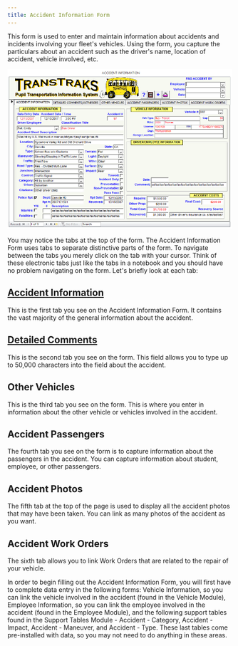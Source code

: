 ```yaml
---
title: Accident Information Form
---
```


This form is used to enter and maintain information about accidents and incidents involving your fleet's vehicles. Using the form, you capture the particulars about an accident such as the driver's name, location of accident, vehicle involved, etc.

![Accident Information Form](./accident-information-form.png "Accident Information Form")

You may notice the tabs at the top of the form. The Accident Information Form uses tabs to separate distinctive parts of the form. To navigate between the tabs you merely click on the tab with your cursor. Think of these electronic tabs just like the tabs in a notebook and you should have no problem navigating on the form. Let's briefly look at each tab:

## [Accident Information](./accident-information-tab/)

This is the first tab you see on the Accident Information Form. It contains the vast majority of the general information about the accident.

## [Detailed Comments](./detailed-comments-witnesses-tab/)

This is the second tab you see on the form. This field allows you to type up to 50,000 characters into the field about the accident.

## Other Vehicles

This is the third tab you see on the form. This is where you enter in information about the other vehicle or vehicles involved in the accident.

## Accident Passengers

The fourth tab you see on the form is to capture information about the passengers in the accident. You can capture information about student, employee, or other passengers.

## Accident Photos

The fifth tab at the top of the page is used to display all the accident photos that may have been taken. You can link as many photos of the accident as you want.

## Accident Work Orders

The sixth tab allows you to link Work Orders that are related to the repair of your vehicle.

In order to begin filling out the Accident Information Form, you will first have to complete data entry in the following forms: Vehicle Information, so you can link the vehicle involved in the accident (found in the Vehicle Module), Employee Information, so you can link the employee involved in the accident (found in the Employee Module), and the following support tables found in the Support Tables Module - Accident - Category, Accident - Impact, Accident - Maneuver, and Accident - Type. These last tables come pre-installed with data, so you may not need to do anything in these areas.